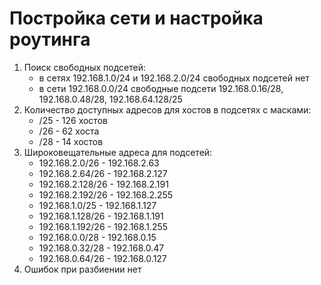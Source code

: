 # Постройка сети и настройка роутинга
1. Поиск свободных подсетей:
   - в сетях 192.168.1.0/24 и 192.168.2.0/24 свободных подсетей нет
   - в сети 192.168.0.0/24 свободные подсети 192.168.0.16/28, 192.168.0.48/28, 192.168.64.128/25
2. Количество доступных адресов для хостов в подсетях с масками:
   - /25 - 126 хостов
   - /26 - 62 хоста
   - /28 - 14 хостов
3. Широковещательные адреса для подсетей:
   - 192.168.2.0/26 - 192.168.2.63
   - 192.168.2.64/26 - 192.168.2.127
   - 192.168.2.128/26 - 192.168.2.191
   - 192.168.2.192/26 - 192.168.2.255
   - 192.168.1.0/25 - 192.168.1.127
   - 192.168.1.128/26 - 192.168.1.191
   - 192.168.1.192/26 - 192.168.1.255
   - 192.168.0.0/28 - 192.168.0.15
   - 192.168.0.32/28 - 192.168.0.47
   - 192.168.0.64/26 - 192.168.0.127
4. Ошибок при разбиении нет
